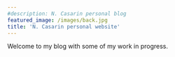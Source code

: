 ```yaml
---
#description: N. Casarin personal blog
featured_image: /images/back.jpg
title: 'N. Casarin personal website'
---
```

Welcome to my blog with some of my work in progress.